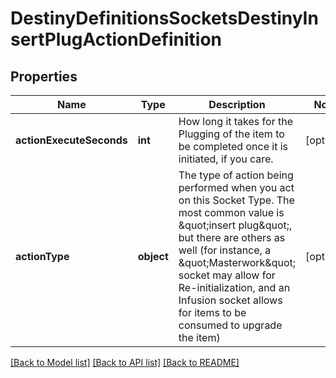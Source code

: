 # DestinyDefinitionsSocketsDestinyInsertPlugActionDefinition

## Properties
Name | Type | Description | Notes
------------ | ------------- | ------------- | -------------
**actionExecuteSeconds** | **int** | How long it takes for the Plugging of the item to be completed once it is initiated, if you care. | [optional] 
**actionType** | **object** | The type of action being performed when you act on this Socket Type. The most common value is \&quot;insert plug\&quot;, but there are others as well (for instance, a \&quot;Masterwork\&quot; socket may allow for Re-initialization, and an Infusion socket allows for items to be consumed to upgrade the item) | [optional] 

[[Back to Model list]](../README.md#documentation-for-models) [[Back to API list]](../README.md#documentation-for-api-endpoints) [[Back to README]](../README.md)


